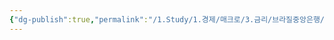 ```yaml
---
{"dg-publish":true,"permalink":"/1.Study/1.경제/매크로/3.금리/브라질중앙은행/BCB/","created":"2024-11-20T21:02:27.241+09:00","updated":"2025-06-03T20:07:19.793+09:00"}
---
```


